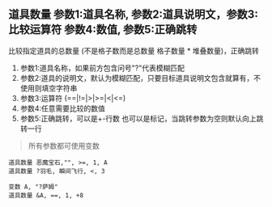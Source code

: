 ## 道具数量 参数1:道具名称, 参数2:道具说明文，参数3:比较运算符 参数4:数值, 参数5:正确跳转
比较指定道具的总数量 (不是格子数而是总数量 格子数量 * 堆叠数量)，正确跳转


1. 参数1:道具名称，如果前方包含问号"?"代表模糊匹配
1. 参数2:道具的说明文，默认为模糊匹配，只要目标道具说明文包含就算有，不使用则填空字符串
1. 参数3:运算符 (==|!=|>|>=|<|<=)
1. 参数4:任意需要比较的数值
1. 参数5:正确跳转，可以是+-行数 也可以是标记，当跳转参数为空则默认向上跳转一行



> 所有参数都可使用变数

```
道具数量 恶魔宝石,"", >=, 1, A
道具数量 ?羽毛, 瞬间飞行, <, 3

变数 A, "?萨姆"
道具数量 &A, ==, 1, +8


```